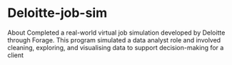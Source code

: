 # Deloitte-job-sim
About Completed a real-world virtual job simulation developed by Deloitte through Forage. This program simulated a data analyst role and involved cleaning, exploring, and visualising data to support decision-making for a client
